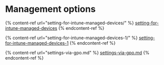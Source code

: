 # Management options

{% content-ref url="setting-for-intune-managed-devices/" %}
[setting-for-intune-managed-devices](setting-for-intune-managed-devices/)
{% endcontent-ref %}

{% content-ref url="setting-for-intune-managed-devices-1/" %}
[setting-for-intune-managed-devices-1](setting-for-intune-managed-devices-1/)
{% endcontent-ref %}

{% content-ref url="settings-via-gpo.md" %}
[settings-via-gpo.md](settings-via-gpo.md)
{% endcontent-ref %}

